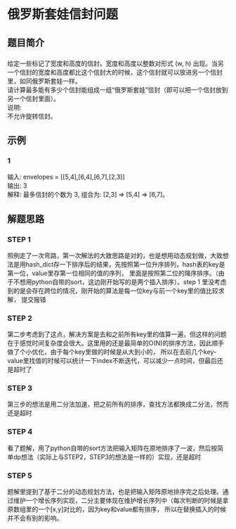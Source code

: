 # 俄罗斯套娃信封问题
## 题目简介
###     
给定一些标记了宽度和高度的信封，宽度和高度以整数对形式 (w, h) 出现。当另一个信封的宽度和高度都比这个信封大的时候，这个信封就可以放进另一个信封里，如同俄罗斯套娃一样。  
请计算最多能有多少个信封能组成一组“俄罗斯套娃”信封（即可以把一个信封放到另一个信封里面）。  
说明:  
不允许旋转信封。  
## 示例  
### 1  
输入: envelopes = [[5,4],[6,4],[6,7],[2,3]]  
输出: 3    
解释: 最多信封的个数为 3, 组合为: [2,3] => [5,4] => [6,7]。  
## 解题思路
### STEP 1  
照例走了一次弯路，第一次解法的大致思路是对的，也是想用动态规划做，大致想法是用hash_dict存一下排序后的结果，先按照第一位升序排列，hash表的key是第一位，value里存第一位相同的值的序列，
里面是按照第二位的降序排序。（由于不想用python自带的sort，这边刚开始写的是两个插入排序）。step 1 里没考虑到的是会存在跨位的情况，刚开始的算法是每一位key与前一个key里的值比较求解，
提交报错
### STEP 2  
第二步考虑到了这点，解决方案是去和之前所有key里的值算一遍，但这样的问题在于感觉时间复杂度会很大。这里用的还是最简单的O(N)的排序方法，因此顺手做了个小优化，由于每个key里做的时候是从大到小的，
所以在去前几个key-value里找值的时候可以统计一下index不断迭代，可以减少一点时间，但最后还是超时了
### STEP 3  
第三步的想法是用二分法加速，把之前所有的排序，查找方法都换成二分法，然而还是超时
### STEP 4
看了题解，用了python自带的sort方法把输入矩阵在原地排序了一波，然后按简单dp想法（实际上与STEP2，STEP3的想法是一样的）实现，还是超时
### STEP 5  
题解里提到了基于二分的动态规划方法，也是把输入矩阵原地排序完之后处理。通过维护一个增长序列实现，二分主要体现在维护增长序列中（每次判断的时候是拿原数组里的一个[x,y]对比的，因为key和value都有排序，
所以在替换插入的时候并不会有别的影响。
